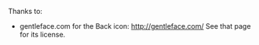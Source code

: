 Thanks to:

* gentleface.com for the Back icon: http://gentleface.com/ See that page for
  its license.

